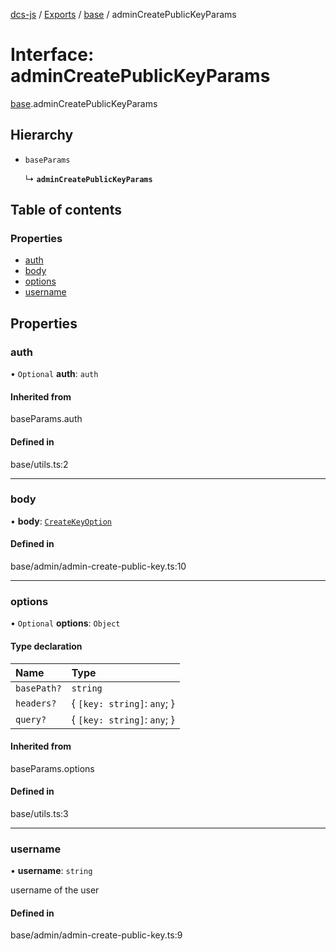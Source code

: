 [dcs-js](../README.md) / [Exports](../modules.md) / [base](../modules/base.md) / adminCreatePublicKeyParams

# Interface: adminCreatePublicKeyParams

[base](../modules/base.md).adminCreatePublicKeyParams

## Hierarchy

- `baseParams`

  ↳ **`adminCreatePublicKeyParams`**

## Table of contents

### Properties

- [auth](base.adminCreatePublicKeyParams.md#auth)
- [body](base.adminCreatePublicKeyParams.md#body)
- [options](base.adminCreatePublicKeyParams.md#options)
- [username](base.adminCreatePublicKeyParams.md#username)

## Properties

### <a id="auth" name="auth"></a> auth

• `Optional` **auth**: `auth`

#### Inherited from

baseParams.auth

#### Defined in

base/utils.ts:2

___

### <a id="body" name="body"></a> body

• **body**: [`CreateKeyOption`](base.CreateKeyOption.md)

#### Defined in

base/admin/admin-create-public-key.ts:10

___

### <a id="options" name="options"></a> options

• `Optional` **options**: `Object`

#### Type declaration

| Name | Type |
| :------ | :------ |
| `basePath?` | `string` |
| `headers?` | { `[key: string]`: `any`;  } |
| `query?` | { `[key: string]`: `any`;  } |

#### Inherited from

baseParams.options

#### Defined in

base/utils.ts:3

___

### <a id="username" name="username"></a> username

• **username**: `string`

username of the user

#### Defined in

base/admin/admin-create-public-key.ts:9
